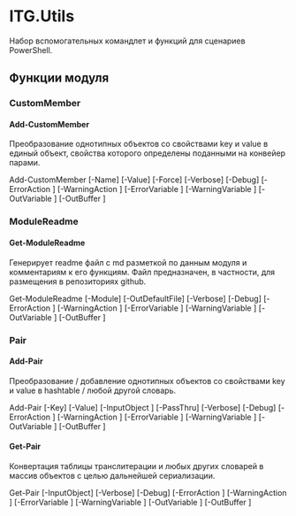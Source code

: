 ﻿ITG.Utils
=========

Набор вспомогательных командлет и функций для сценариев PowerShell.

Функции модуля
--------------
			
### CustomMember
			
#### Add-CustomMember

Преобразование однотипных объектов со свойствами key и value в единый объект, 
свойства которого определены поданными на конвейер парами.

Add-CustomMember [-Name] <String> [-Value] <Object> [-Force] [-Verbose] [-Debug] [-ErrorAction <ActionPreference>] [-WarningAction <ActionPreference>] [-ErrorVariable <String>] [-WarningVariable <String>] [-OutVariable <String>] [-OutBuffer <Int32>]

			
### ModuleReadme
			
#### Get-ModuleReadme

Генерирует readme файл с md разметкой по данным модуля и комментариям к его функциям. 
Файл предназначен, в частности, для размещения в репозиториях github.

Get-ModuleReadme [-Module] <PSModuleInfo> [-OutDefaultFile] [-Verbose] [-Debug] [-ErrorAction <ActionPreference>] [-WarningAction <ActionPreference>] [-ErrorVariable <String>] [-WarningVariable <String>] [-OutVariable <String>] [-OutBuffer <Int32>]

			
### Pair
			
#### Add-Pair

Преобразование / добавление однотипных объектов со свойствами key и value в hashtable / любой другой словарь.

Add-Pair [-Key] <String> [-Value] <Object> [-InputObject <IDictionary>] [-PassThru] [-Verbose] [-Debug] [-ErrorAction <ActionPreference>] [-WarningAction <ActionPreference>] [-ErrorVariable <String>] [-WarningVariable <String>] [-OutVariable <String>] [-OutBuffer <Int32>]

			
#### Get-Pair

Конвертация таблицы транслитерации и любых других словарей в массив объектов с целью дальнейшей сериализации.

Get-Pair [-InputObject] <IDictionary> [-Verbose] [-Debug] [-ErrorAction <ActionPreference>] [-WarningAction <ActionPreference>] [-ErrorVariable <String>] [-WarningVariable <String>] [-OutVariable <String>] [-OutBuffer <Int32>]

